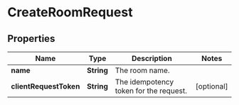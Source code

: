 

# CreateRoomRequest


## Properties

| Name | Type | Description | Notes |
|------------ | ------------- | ------------- | -------------|
|**name** | **String** | The room name. |  |
|**clientRequestToken** | **String** | The idempotency token for the request. |  [optional] |



